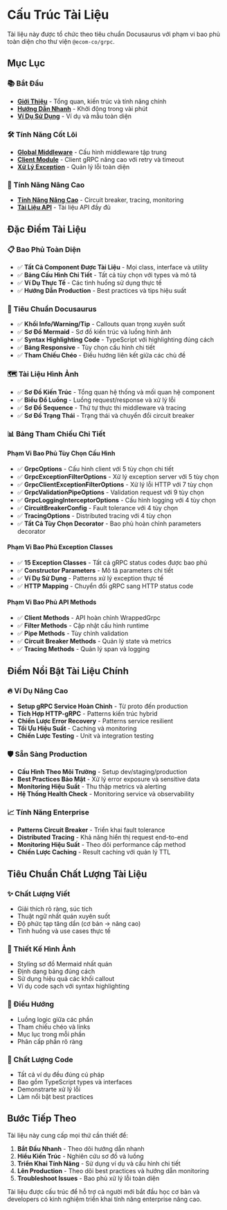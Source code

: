 # Cấu Trúc Tài Liệu

Tài liệu này được tổ chức theo tiêu chuẩn Docusaurus với phạm vi bao phủ toàn diện cho thư viện `@ecom-co/grpc`.

## Mục Lục

### 📚 Bắt Đầu
- **[Giới Thiệu](./introduction.md)** - Tổng quan, kiến trúc và tính năng chính
- **[Hướng Dẫn Nhanh](./quick-start.md)** - Khởi động trong vài phút
- **[Ví Dụ Sử Dụng](./usage-examples.md)** - Ví dụ và mẫu toàn diện

### 🛠️ Tính Năng Cốt Lõi  
- **[Global Middleware](./global-middleware.md)** - Cấu hình middleware tập trung
- **[Client Module](./client-module.md)** - Client gRPC nâng cao với retry và timeout
- **[Xử Lý Exception](./exception-handling.md)** - Quản lý lỗi toàn diện

### 🚀 Tính Năng Nâng Cao
- **[Tính Năng Nâng Cao](./advanced-features.md)** - Circuit breaker, tracing, monitoring
- **[Tài Liệu API](./api-reference.md)** - Tài liệu API đầy đủ

## Đặc Điểm Tài Liệu

### 📋 Bao Phủ Toàn Diện
- ✅ **Tất Cả Component Được Tài Liệu** - Mọi class, interface và utility
- ✅ **Bảng Cấu Hình Chi Tiết** - Tất cả tùy chọn với types và mô tả  
- ✅ **Ví Dụ Thực Tế** - Các tình huống sử dụng thực tế
- ✅ **Hướng Dẫn Production** - Best practices và tips hiệu suất

### 🎯 Tiêu Chuẩn Docusaurus
- ✅ **Khối Info/Warning/Tip** - Callouts quan trọng xuyên suốt
- ✅ **Sơ Đồ Mermaid** - Sơ đồ kiến trúc và luồng hình ảnh
- ✅ **Syntax Highlighting Code** - TypeScript với highlighting đúng cách
- ✅ **Bảng Responsive** - Tùy chọn cấu hình chi tiết
- ✅ **Tham Chiếu Chéo** - Điều hướng liên kết giữa các chủ đề

### 🗺️ Tài Liệu Hình Ảnh
- ✅ **Sơ Đồ Kiến Trúc** - Tổng quan hệ thống và mối quan hệ component
- ✅ **Biểu Đồ Luồng** - Luồng request/response và xử lý lỗi
- ✅ **Sơ Đồ Sequence** - Thứ tự thực thi middleware và tracing
- ✅ **Sơ Đồ Trạng Thái** - Trạng thái và chuyển đổi circuit breaker

### 📊 Bảng Tham Chiếu Chi Tiết

#### Phạm Vi Bao Phủ Tùy Chọn Cấu Hình
- ✅ **GrpcOptions** - Cấu hình client với 5 tùy chọn chi tiết
- ✅ **GrpcExceptionFilterOptions** - Xử lý exception server với 5 tùy chọn
- ✅ **GrpcClientExceptionFilterOptions** - Xử lý lỗi HTTP với 7 tùy chọn  
- ✅ **GrpcValidationPipeOptions** - Validation request với 9 tùy chọn
- ✅ **GrpcLoggingInterceptorOptions** - Cấu hình logging với 4 tùy chọn
- ✅ **CircuitBreakerConfig** - Fault tolerance với 4 tùy chọn
- ✅ **TracingOptions** - Distributed tracing với 4 tùy chọn
- ✅ **Tất Cả Tùy Chọn Decorator** - Bao phủ hoàn chỉnh parameters decorator

#### Phạm Vi Bao Phủ Exception Classes
- ✅ **15 Exception Classes** - Tất cả gRPC status codes được bao phủ
- ✅ **Constructor Parameters** - Mô tả parameters chi tiết
- ✅ **Ví Dụ Sử Dụng** - Patterns xử lý exception thực tế
- ✅ **HTTP Mapping** - Chuyển đổi gRPC sang HTTP status code

#### Phạm Vi Bao Phủ API Methods  
- ✅ **Client Methods** - API hoàn chỉnh WrappedGrpc
- ✅ **Filter Methods** - Cập nhật cấu hình runtime
- ✅ **Pipe Methods** - Tùy chỉnh validation
- ✅ **Circuit Breaker Methods** - Quản lý state và metrics
- ✅ **Tracing Methods** - Quản lý span và logging

## Điểm Nổi Bật Tài Liệu Chính

### 🔥 Ví Dụ Nâng Cao
- **Setup gRPC Service Hoàn Chỉnh** - Từ proto đến production
- **Tích Hợp HTTP-gRPC** - Patterns kiến trúc hybrid
- **Chiến Lược Error Recovery** - Patterns service resilient
- **Tối Ưu Hiệu Suất** - Caching và monitoring
- **Chiến Lược Testing** - Unit và integration testing

### 🛡️ Sẵn Sàng Production
- **Cấu Hình Theo Môi Trường** - Setup dev/staging/production
- **Best Practices Bảo Mật** - Xử lý error exposure và sensitive data
- **Monitoring Hiệu Suất** - Thu thập metrics và alerting
- **Hệ Thống Health Check** - Monitoring service và observability

### 📈 Tính Năng Enterprise
- **Patterns Circuit Breaker** - Triển khai fault tolerance
- **Distributed Tracing** - Khả năng hiển thị request end-to-end
- **Monitoring Hiệu Suất** - Theo dõi performance cấp method
- **Chiến Lược Caching** - Result caching với quản lý TTL

## Tiêu Chuẩn Chất Lượng Tài Liệu

### ✨ Chất Lượng Viết
- Giải thích rõ ràng, súc tích
- Thuật ngữ nhất quán xuyên suốt
- Độ phức tạp tăng dần (cơ bản → nâng cao)
- Tình huống và use cases thực tế

### 🎨 Thiết Kế Hình Ảnh
- Styling sơ đồ Mermaid nhất quán
- Định dạng bảng đúng cách
- Sử dụng hiệu quả các khối callout
- Ví dụ code sạch với syntax highlighting

### 🔗 Điều Hướng
- Luồng logic giữa các phần
- Tham chiếu chéo và links
- Mục lục trong mỗi phần
- Phân cấp phần rõ ràng

### 🧪 Chất Lượng Code
- Tất cả ví dụ đều đúng cú pháp
- Bao gồm TypeScript types và interfaces
- Demonstrarte xử lý lỗi
- Làm nổi bật best practices

## Bước Tiếp Theo

Tài liệu này cung cấp mọi thứ cần thiết để:

1. **Bắt Đầu Nhanh** - Theo dõi hướng dẫn nhanh
2. **Hiểu Kiến Trúc** - Nghiên cứu sơ đồ và luồng  
3. **Triển Khai Tính Năng** - Sử dụng ví dụ và cấu hình chi tiết
4. **Lên Production** - Theo dõi best practices và hướng dẫn monitoring
5. **Troubleshoot Issues** - Bao phủ xử lý lỗi toàn diện

Tài liệu được cấu trúc để hỗ trợ cả người mới bắt đầu học cơ bản và developers có kinh nghiệm triển khai tính năng enterprise nâng cao.